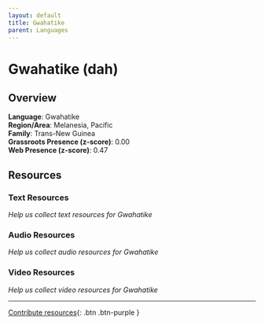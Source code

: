 ```yaml
---
layout: default
title: Gwahatike
parent: Languages
---
```


# Gwahatike (dah)

## Overview

**Language**: Gwahatike  
**Region/Area**: Melanesia, Pacific  
**Family**: Trans-New Guinea  
**Grassroots Presence (z-score)**: 0.00  
**Web Presence (z-score)**: 0.47  

## Resources

### Text Resources
*Help us collect text resources for Gwahatike*

### Audio Resources
*Help us collect audio resources for Gwahatike*

### Video Resources
*Help us collect video resources for Gwahatike*

---

[Contribute resources](https://forms.office.com/e/1SfLJx3u1r){: .btn .btn-purple }
